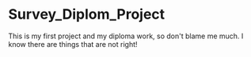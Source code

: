 # Survey_Diplom_Project
This is my first project and my diploma work, so don't blame me much.
I know there are things that are not right!
